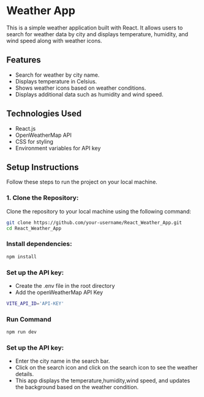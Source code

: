 # Weather App

This is a simple weather application built with React. It allows users to search for weather data by city and displays temperature, humidity, and wind speed along with weather icons.

## Features

- Search for weather by city name.
- Displays temperature in Celsius.
- Shows weather icons based on weather conditions.
- Displays additional data such as humidity and wind speed.

## Technologies Used

- React.js
- OpenWeatherMap API
- CSS for styling
- Environment variables for API key

## Setup Instructions

Follow these steps to run the project on your local machine.

### 1. Clone the Repository:

Clone the repository to your local machine using the following command:

```bash
git clone https://github.com/your-username/React_Weather_App.git
cd React_Weather_App
```
### Install dependencies:

```bash
npm install
```
### Set up the API key:
- Create the .env file in the root directory
- Add the openWeatherMap API Key
```bash
VITE_API_ID='API-KEY'
```
### Run Command
```bash
npm run dev
```
### Set up the API key:
- Enter the city name in the search bar.
- Click on the search icon and click on the search icon to see the weather details.
- This app displays the temperature,humidity,wind speed, and updates the background based on the weather condition.
